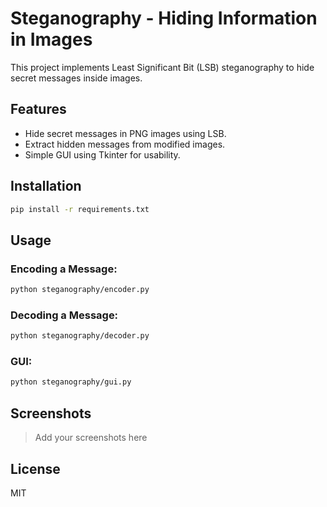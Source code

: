 # Steganography - Hiding Information in Images

This project implements Least Significant Bit (LSB) steganography to hide secret messages inside images.

## Features

- Hide secret messages in PNG images using LSB.
- Extract hidden messages from modified images.
- Simple GUI using Tkinter for usability.

## Installation

```bash
pip install -r requirements.txt
```

## Usage

### Encoding a Message:
```bash
python steganography/encoder.py
```

### Decoding a Message:
```bash
python steganography/decoder.py
```

### GUI:
```bash
python steganography/gui.py
```

## Screenshots

> Add your screenshots here

## License
MIT
